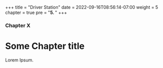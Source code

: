 +++
title = "Driver Station"
date = 2022-09-16T08:56:14-07:00
weight = 5
chapter = true
pre = "<b>5. </b>"
+++

### Chapter X

# Some Chapter title

Lorem Ipsum.